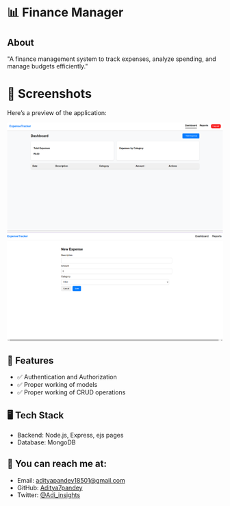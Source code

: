 # 📊 Finance Manager

## About
"A finance management system to track expenses, analyze spending, and manage budgets efficiently."

# 📸 Screenshots
Here’s a preview of the application:

![Dashboard](./images/img1.png)
![Adding Expence](./images/img2.png)

## 🚀 Features
- ✅ Authentication and Authorization
- ✅ Proper working of models
- ✅ Proper working of CRUD operations


## 🖥️ Tech Stack
- Backend: Node.js, Express, ejs pages
- Database: MongoDB


## 📝 You can reach me at:
- Email: adityapandey18501@gmail.com
- GitHub: [Aditya7pandey](https://github.com/Aditya7pandey)
- Twitter: [@Adi_insights](https://twitter.com/Adi_insights)
